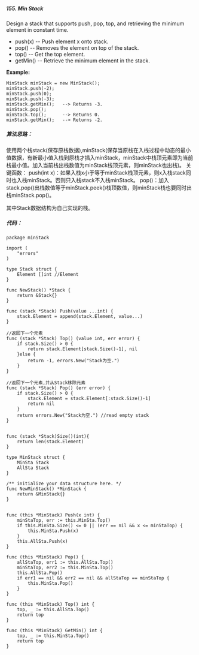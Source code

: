 
##### 155. Min Stack
Design a stack that supports push, pop, top, and retrieving the minimum element in constant time.

-   push(x) -- Push element x onto stack.
-   pop() -- Removes the element on top of the stack.
-   top() -- Get the top element.
-   getMin() -- Retrieve the minimum element in the stack.

**Example:**
```  
MinStack minStack = new MinStack();
minStack.push(-2);
minStack.push(0);
minStack.push(-3);
minStack.getMin();   --> Returns -3.
minStack.pop();
minStack.top();      --> Returns 0.
minStack.getMin();   --> Returns -2.
```
##### 算法思路：  
​	使用两个栈stack(保存原栈数据),minStack(保存当原栈在入栈过程中动态的最小值数据，有新最小值入栈到原栈才插入minStack，minStack中栈顶元素即为当前栈最小值。加入当前栈出栈数值为minStack栈顶元素，则minStack也出栈)。
关键函数：
push(int x)：如果入栈x小于等于minStack栈顶元素，则x入栈stack同时也入栈minStack。否则只入栈stack不入栈minStack。
pop()：加入stack.pop()出栈数值等于minStack.peek()栈顶数值，则minStack栈也要同时出栈minStack.pop()。

其中Stack数据结构为自己实现的栈。

##### 代码：  

```  
package minStack

import (	
	"errors"
)

type Stack struct {
	Element []int //Element
}

func NewStack() *Stack {
	return &Stack{}
}

func (stack *Stack) Push(value ...int) {
	stack.Element = append(stack.Element, value...)
}

//返回下一个元素
func (stack *Stack) Top() (value int, err error) {
	if stack.Size() > 0 {
		return stack.Element[stack.Size()-1], nil
	}else {
		return -1, errors.New("Stack为空.") 
	}
}

//返回下一个元素,并从Stack移除元素
func (stack *Stack) Pop() (err error) {
	if stack.Size() > 0 {
		stack.Element = stack.Element[:stack.Size()-1]
		return nil
	}
	return errors.New("Stack为空.") //read empty stack
}


func (stack *Stack)Size()(int){	
	return len(stack.Element)
}

type MinStack struct {
	MinSta Stack
	AllSta Stack
}

/** initialize your data structure here. */
func NewMinStack() *MinStack {
	return &MinStack{}
}


func (this *MinStack) Push(x int) {
	minStaTop, err := this.MinSta.Top()
	if this.MinSta.Size() <= 0 || (err == nil && x <= minStaTop) {
		this.MinSta.Push(x)
	}
	this.AllSta.Push(x)
}

func (this *MinStack) Pop() {
	allStaTop, err1 := this.AllSta.Top()
	minStaTop, err2 := this.MinSta.Top()
	this.AllSta.Pop()
	if err1 == nil && err2 == nil && allStaTop == minStaTop {
		this.MinSta.Pop()
	}
}

func (this *MinStack) Top() int {
	top, _ := this.AllSta.Top()
	return top
}

func (this *MinStack) GetMin() int {
	top, _ := this.MinSta.Top()
	return top
}
```
